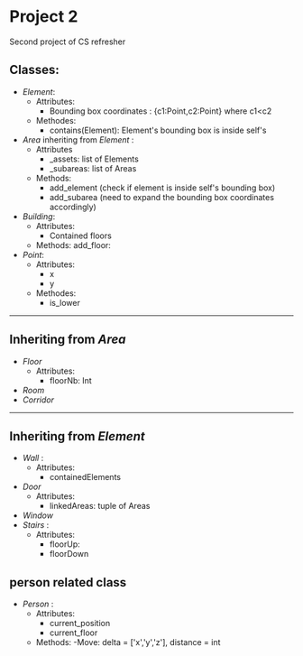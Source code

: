 # Project 2
Second project of CS refresher


## Classes:
- *Element*:
    - Attributes:
        - Bounding box coordinates : {c1:Point,c2:Point} where c1<c2
    - Methodes:
        - contains(Element): Element's bounding box is inside self's
- *Area* inheriting from *Element* :
    - Attributes
        - _assets: list of Elements
        - _subareas: list of Areas
    - Methods:
        - add_element (check if element is inside self's bounding box)
        - add_subarea (need to expand the bounding box coordinates accordingly)
-  *Building*:
    - Attributes:
        - Contained floors
    - Methods: 
        add_floor:
- *Point*:
    - Attributes:
        - x
        - y
    - Methodes:
        - is_lower
---
## Inheriting from *Area*
- *Floor* 
    - Attributes:
        - floorNb: Int
- *Room*
- *Corridor* 

---
## Inheriting from *Element*
-  *Wall*  :
    - Attributes:
        - containedElements
-  *Door* 
    - Attributes:
        - linkedAreas: tuple of Areas
-  *Window* 
-  *Stairs* :
    - Attributes:
        - floorUp:
        - floorDown


## person related class

- *Person* : 
    - Attributes: 
        - current_position
        - current_floor
    - Methods:
        -Move: delta = ['x','y','z'], distance = int 

 